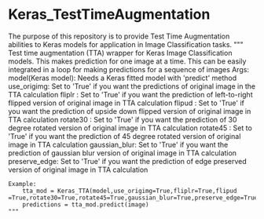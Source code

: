 # Keras_TestTimeAugmentation
The purpose of this repository is to provide Test Time Augmentation abilities to Keras models for application in Image Classification tasks.
""" Test time augmentation (TTA) wrapper for Keras Image Classification models. This makes prediction for one image at
        a time. This can be easily integrated in a loop for making predictions for a sequence of images
     Args:
        model(Keras model): Needs a Keras fitted model with 'predict' method
        use_origimg: Set to 'True' if you want the predictions of original image in the TTA calculation
        fliplr     : Set to 'True' if you want the prediction of left-to-right flipped version of original image in TTA calculation
        flipud     : Set to 'True' if you want the prediction of upside down flipped version of original image in TTA calculation
        rotate30   : Set to 'True' if you want the prediction of 30 degree rotated version of original image in TTA calculation
        rotate45   : Set to 'True' if you want the prediction of 45 degree rotated version of original image in TTA calculation
        gaussian_blur: Set to 'True' if you want the prediction of gaussian blur version of original image in TTA calculation
        preserve_edge: Set to 'True' if you want the prediction of edge preserved version of original image in TTA calculation
        
    Example:
        tta_mod = Keras_TTA(model,use_origimg=True,fliplr=True,flipud =True,rotate30=True,rotate45=True,gaussian_blur=True,preserve_edge=True)
        predictions = tta_mod.predict(image)
    """
